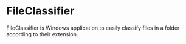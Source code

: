 # FileClassifier

FileClassifier is Windows application to easily classify files in a folder according to their extension.
